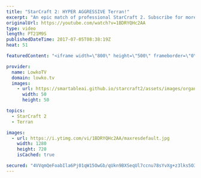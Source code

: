 ```yaml
---
title: "StarCraft 2: HYPER AGGRESSIVE Terran!"
excerpt: "An epic match of professional StarCraft 2. Subscribe for more videos: http://lowko.tv/youtube Epic Zerg vs Terran: https://goo.gl/GJuLSh  In this Protoss vs Terran we watch a hyper-aggressive Terran player face off against Neeb. Neeb is one of the best defensive Protoss players in the world but SpeCIaL's"
originalUrl: https://youtube.com/watch?v=1BDRYQHc2AA
type: video
length: PT21M9S
publishedDateTime: 2017-07-05T08:38:19Z
heat: 51

featuredContent: "<iframe width=\"800\" height=\"500\" frameborder=\"0\" src=\"https://www.youtube.com/embed/1BDRYQHc2AA\" allow=\"accelerometer; autoplay; encrypted-media; gyroscope; picture-in-picture\" allowfullscreen></iframe>"

provider:
  name: LowkoTV
  domain: lowko.tv
  images:
    - url: https://smartableai.github.io/starcraft2/assets/images/organizations/lowko.tv-50x50.jpg
      width: 50
      height: 50

topics:
  - StarCraft 2
  - Terran

images:
  - url: https://i.ytimg.com/vi/1BDRYQHc2AA/maxresdefault.jpg
    width: 1280
    height: 720
    isCached: true

secured: "4VVqmQeFoabIla6Pj01qW15OwGb/qUkn9BXSeqUl7ccnu78sYvXg+z3lks5O3jVt9ab4duKHY0tV29pWJaqFXa2HLQ26WqfV83Dv+L1BSLsolNOQCW6qJn1kTPra7M9TtEWdDNY/4jMha9VYnbAM5r800awS2N5WQnTNOUrj6joH1NTy3WFgCkfSZVmd+1+Nuop4DYNMN/a2DYwg1wQO/f2nZmoK/2o0UnGmKyW3yvwB5S507tvOdy6V+ORyDRsC1zszGJJwTQqxcjra4dO5HAMVf55lT8cbz69hP3iRGfLqmd9TjBnt3mQ3P8+lMAwp+v031g68KWLrNxbPtxC4SbhiIZDidvFu4NF+andvpzQwci5UtGmW77aGN/GntpYjiMZqySNgfTWlfYw4aLBdjhDP4hTQR2aiMTyCPT0X0Hv1LMJyq2hVhDLaGuutrCKF;E1mmg8U/GDxnrQeN/2TNIQ=="
---
```


